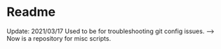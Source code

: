 # Readme
Update: 2021/03/17
Used to be for troubleshooting git config issues.
--> Now is a repository for misc scripts. 
